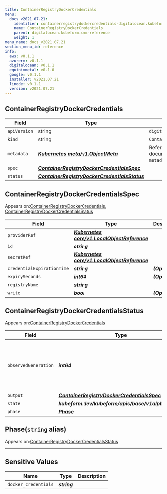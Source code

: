 ```yaml
---
title: ContainerRegistryDockerCredentials
menu:
  docs_v2021.07.21:
    identifier: containerregistrydockercredentials-digitalocean.kubeform.com
    name: ContainerRegistryDockerCredentials
    parent: digitalocean.kubeform.com-reference
    weight: 1
menu_name: docs_v2021.07.21
section_menu_id: reference
info:
  aws: v0.1.1
  azurerm: v0.1.1
  digitalocean: v0.1.1
  equinixmetal: v0.1.0
  google: v0.1.1
  installer: v2021.07.21
  linode: v0.1.1
  version: v2021.07.21
---
```


## ContainerRegistryDockerCredentials
| Field | Type | Description |
| ------ | ----- | ----------- |
| `apiVersion` | string | `digitalocean.kubeform.com/v1alpha1` |
|    `kind` | string | `ContainerRegistryDockerCredentials` |
| `metadata` | ***[Kubernetes meta/v1.ObjectMeta](https://v1-18.docs.kubernetes.io/docs/reference/generated/kubernetes-api/v1.18/#objectmeta-v1-meta)***|Refer to the Kubernetes API documentation for the fields of the `metadata` field.|
| `spec` | ***[ContainerRegistryDockerCredentialsSpec](#containerregistrydockercredentialsspec)***||
| `status` | ***[ContainerRegistryDockerCredentialsStatus](#containerregistrydockercredentialsstatus)***||
## ContainerRegistryDockerCredentialsSpec

Appears on:[ContainerRegistryDockerCredentials](#containerregistrydockercredentials), [ContainerRegistryDockerCredentialsStatus](#containerregistrydockercredentialsstatus)

| Field | Type | Description |
| ------ | ----- | ----------- |
| `providerRef` | ***[Kubernetes core/v1.LocalObjectReference](https://v1-18.docs.kubernetes.io/docs/reference/generated/kubernetes-api/v1.18/#localobjectreference-v1-core)***||
| `id` | ***string***||
| `secretRef` | ***[Kubernetes core/v1.LocalObjectReference](https://v1-18.docs.kubernetes.io/docs/reference/generated/kubernetes-api/v1.18/#localobjectreference-v1-core)***||
| `credentialExpirationTime` | ***string***| ***(Optional)*** |
| `expirySeconds` | ***int64***| ***(Optional)*** |
| `registryName` | ***string***||
| `write` | ***bool***| ***(Optional)*** |
## ContainerRegistryDockerCredentialsStatus

Appears on:[ContainerRegistryDockerCredentials](#containerregistrydockercredentials)

| Field | Type | Description |
| ------ | ----- | ----------- |
| `observedGeneration` | ***int64***| ***(Optional)*** Resource generation, which is updated on mutation by the API Server.|
| `output` | ***[ContainerRegistryDockerCredentialsSpec](#containerregistrydockercredentialsspec)***| ***(Optional)*** |
| `state` | ***kubeform.dev/kubeform/apis/base/v1alpha1.State***| ***(Optional)*** |
| `phase` | ***[Phase](#phase)***| ***(Optional)*** |
## Phase(`string` alias)

Appears on:[ContainerRegistryDockerCredentialsStatus](#containerregistrydockercredentialsstatus)

---
## Sensitive Values
| Name | Type | Description |
|------|------|-------------|
| `docker_credentials` | ***string*** ||
